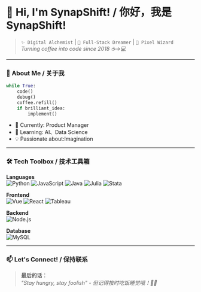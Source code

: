 # 👋 Hi, I'm SynapShift!  /  你好，我是SynapShift! 

> `✨ Digital Alchemist` | `🚀 Full-Stack Dreamer` | `🎨 Pixel Wizard`  
> *Turning coffee into code since 2018 ☕→💻*

---

### 🧩 **About Me** / 关于我
```python
while True:
    code()
    debug()
    coffee.refill()
    if brilliant_idea:
        implement()
```
- 🔭 Currently: Product Manager  
- 🌱 Learning: AI、Data Science  
- 💡 Passionate about:Imagination 

---
### 🛠️ **Tech Toolbox** / 技术工具箱

**Languages**  
![Python](https://img.shields.io/badge/Python-%E8%9B%87%E5%A4%A7%E4%BA%BA-yellow?logo=python) 
![JavaScript](https://img.shields.io/badge/JS-%E7%94%9F%E6%80%81%E5%9C%88%E9%A2%86%E5%AF%BC%E8%80%85-yellow?logo=javascript) 
![Java](https://img.shields.io/badge/Java-%E4%B8%80%E6%AC%A1%E7%BC%96%E5%86%99%E5%A4%84%E5%A4%84%E8%BF%90%E8%A1%8C-red?logo=java)
![Julia](https://img.shields.io/badge/Julia-%E7%A7%91%E5%AD%A6%E8%AE%A1%E7%AE%97%E9%AD%94%E6%B3%95%E5%B8%88-9558B2?logo=julia)
![Stata](https://img.shields.io/badge/Stata-%E5%AD%A6%E6%9C%AF%E7%BB%9F%E8%AE%A1%E5%B8%88-1a1a6d?logo=stata)

**Frontend**  
![Vue](https://img.shields.io/badge/Vue-%E8%BF%9B%E5%BA%A6%E6%9D%A1%E6%8E%A7%E5%88%B6%E5%99%A8-green?logo=vuedotjs)
![React](https://img.shields.io/badge/React-%E7%94%9F%E5%91%BD%E4%B9%8B%E6%A0%91-blue?logo=react) 
![Tableau](https://img.shields.io/badge/Tableau-%E6%95%B0%E6%8D%AE%E5%8F%AF%E8%A7%86%E5%8C%96%E5%B8%88-4e79a7?logo=tableau)

**Backend**  
![Node.js](https://img.shields.io/badge/Node.js-IO%E5%8A%A0%E9%80%9F%E5%99%A8-black?logo=nodedotjs)

**Database**  
![MySQL](https://img.shields.io/badge/MySQL-%E4%BA%8B%E5%8A%A1%E6%8C%87%E6%8C%A5%E5%AE%98-blue?logo=mysql)

---

### 📫 **Let's Connect!** / 保持联系

> **最后的话**：  
> *"Stay hungry, stay foolish" - 但记得按时吃饭睡觉哦！🍜😴*  


